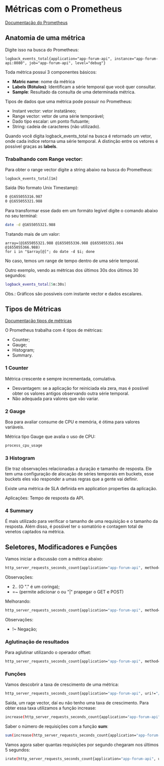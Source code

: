 # Métricas com o Prometheus

[Documentação do Prometheus](https://prometheus.io/docs/introduction/overview/)

## Anatomia de uma métrica

Digite isso na busca do Prometheus:

```
logback_events_total{application="app-forum-api", instance="app-forum-api:8080", job="app-forum-api", level="debug"}
```

Toda métrica possuí 3 componentes básicos:
- **Matric name**: nome da métrica
- **Labels (Rótulos)**: Identificam a série temporal que você quer consultar.
- **Sample**: Resultado da consulta de uma determinada métrica.

Tipos de dados que uma métrica pode possuir no Prometheus:
- Instant vector: vetor instatâneo;
- Range vector: vetor de uma série temporável;
- Dado tipo escalar: um ponto flutuante;
- String: cadeia de caracteres (não utilizado).

Quando você digita logback_events_total na busca é retornado um vetor, onde cada indice retorna uma série temporal. A distinção entre os vetores é possível graças as **labels**.

### Trabalhando com Range vector:

Para obter o range vector digite a string abaixo na busca do Prometheus:

```
logback_events_total[1m]
```

Saída (No formato Unix Timestamp):

```bash
0 @1655055316.987
0 @1655055321.988
```

Para transformar esse dado em um formáto legível digite o comando abaixo no seu terminal:

```bash
date -d @1655055321.988
```

Tratando mais de um valor:

```
array=(@1655055321.988 @1655055336.988 @1655055351.984 @1655055366.988)
for i in "$array[@]"; do date -d $i; done
```

No caso, temos um range de tempo dentro de uma série temporal.

Outro exemplo, vendo as métricas dos últimos 30s dos últimos 30 segundos:

```bash
logback_events_total[5m:30s]
```

Obs.: Gráficos são possíveis com instante vector e dados escalares.


## Tipos de Métricas

[Documentação tipos de métricas](https://prometheus.io/docs/concepts/metric_types/#metric-types)

O Prometheus trabalha com 4 tipos de métricas:
- Counter;
- Gauge;
- Histogram;
- Summary.

### 1 Counter 

Métrica crescente e sempre incrementada, comulativa. 

- Desvantagem: se a aplicação for reiniciada ela zera, mas é posśivel obter os valores antigos observando outra série temporal.
- Não adequada para valores que vão variar.

### 2 Gauge

Boa para avaliar consume de CPU e memória, é ótima para valores variáveis.

Métrica tipo Gauge que avalia o uso de CPU:

```bash
process_cpu_usage
```

### 3 Histogram

Ele traz observações relacionadas a duração e tamanho de resposta. Ele tem uma configuração de alocação de séries temporais em buckets, esse buckets eles vão responder a umas regras que a gente vai definir.

Existe uma métrica de SLA definida em application properties da aplicação.

Aplicações: Tempo de resposta da API.

### 4 Summary

É mais utilizado para verificar o tamanho de uma requisição e o tamanho da resposta. Além disso, é posśivel ter o somatório e contagem total de venetos captados na métrica.

## Seletores, Modificadores e Funções

Vamos iniciar a discussão com a métrica abaixo:

```bash
http_server_requests_seconds_count{application="app-forum-api", method=~"GET|POST", status=~"2..|3..", uri!="/actuator/prometheus"}
```

Observações:
- 2.. (O "." é um coringa);
- =~ (permite adicionar o ou "|" prapegar o GET e POST)

Melhorando:

```bash
http_server_requests_seconds_count{application="app-forum-api", method=~"GET|POST", status!~"2..|3..", uri!="/actuator/prometheus"}
```

Observações:
- !~ Negação;

### Aglutinação de resultados

Para aglutinar utilizando o operador offset:

```bash
http_server_requests_seconds_count{application="app-forum-api", method=~"GET|POST", status!~"2..|3..", uri!="/actuator/prometheus"} offset 1m
```

### Funções

Vamos descobrir a taxa de crescimento de uma métrica:

```bash
http_server_requests_seconds_count{application="app-forum-api", uri!="/actuator/prometheus"}[1m]
```

Saída, um rage vector, daí eu não tenho uma taxa de crescimento. Para obter essa taxa utilizamos a função increase:

```bash
increase(http_server_requests_seconds_count{application="app-forum-api", uri!="/actuator/prometheus"}[1m])
```

Saber o número de requisições com a função **sum**:

```bash
sum(increase(http_server_requests_seconds_count{application="app-forum-api", uri!="/actuator/prometheus"}[1m]))
```

Vamos agora saber quantas requisições por segundo chegaram nos últimos 5 segundos:

```bash
irate(http_server_requests_seconds_count{application="app-forum-api", uri!="/actuator/prometheus"}[5m])
```